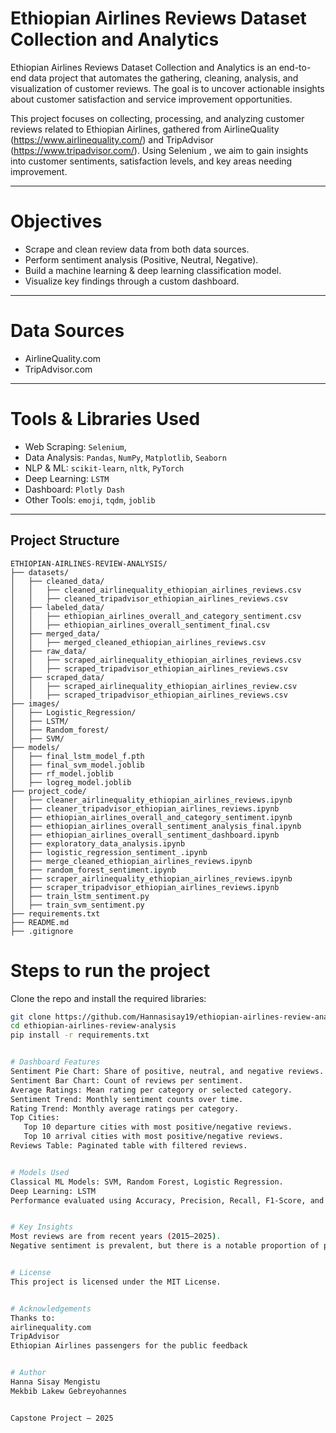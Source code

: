 # Ethiopian Airlines Reviews Dataset Collection and Analytics

Ethiopian Airlines Reviews Dataset Collection and Analytics is an end-to-end data project that automates the gathering, cleaning, analysis, and visualization of customer reviews. The goal is to uncover actionable insights about customer satisfaction and service improvement opportunities.

This project focuses on collecting, processing, and analyzing customer reviews related to Ethiopian Airlines, gathered from AirlineQuality (https://www.airlinequality.com/) and TripAdvisor (https://www.tripadvisor.com/). Using Selenium , we aim to gain insights into customer sentiments, satisfaction levels, and key areas needing improvement.


---

# Objectives
- Scrape and clean review data from both data sources.
- Perform sentiment analysis (Positive, Neutral, Negative).
- Build a machine learning & deep learning classification model.
- Visualize key findings through a custom dashboard.

---

# Data Sources
- AirlineQuality.com
- TripAdvisor.com

---

# Tools & Libraries Used
- Web Scraping: `Selenium`, 
- Data Analysis: `Pandas`, `NumPy`, `Matplotlib`, `Seaborn`
- NLP & ML: `scikit-learn`, `nltk`, `PyTorch`
- Deep Learning: `LSTM`
- Dashboard: `Plotly Dash`
- Other Tools: `emoji`, `tqdm`, `joblib`

---

## Project Structure

```
ETHIOPIAN-AIRLINES-REVIEW-ANALYSIS/
├── datasets/
│   ├── cleaned_data/
│   │   ├── cleaned_airlinequality_ethiopian_airlines_reviews.csv
│   │   ├── cleaned_tripadvisor_ethiopian_airlines_reviews.csv
│   ├── labeled_data/
│   │   ├── ethiopian_airlines_overall_and_category_sentiment.csv
│   │   ├── ethiopian_airlines_overall_sentiment_final.csv
│   ├── merged_data/
│   │   ├── merged_cleaned_ethiopian_airlines_reviews.csv
│   ├── raw_data/
│   │   ├── scraped_airlinequality_ethiopian_airlines_reviews.csv
│   │   ├── scraped_tripadvisor_ethiopian_airlines_reviews.csv
│   ├── scraped_data/
│   │   ├── scraped_airlinequality_ethiopian_airlines_review.csv
│   │   ├── scraped_tripadvisor_ethiopian_airlines_reviews.csv
├── images/
│   ├── Logistic_Regression/
│   ├── LSTM/
│   ├── Random_forest/
│   ├── SVM/
├── models/
│   ├── final_lstm_model_f.pth
│   ├── final_svm_model.joblib
│   ├── rf_model.joblib
│   ├── logreg_model.joblib
├── project_code/
│   ├── cleaner_airlinequality_ethiopian_airlines_reviews.ipynb
│   ├── cleaner_tripadvisor_ethiopian_airlines_reviews.ipynb
│   ├── ethiopian_airlines_overall_and_category_sentiment.ipynb
│   ├── ethiopian_airlines_overall_sentiment_analysis_final.ipynb
│   ├── ethiopian_airlines_overall_sentiment_dashboard.ipynb
│   ├── exploratory_data_analysis.ipynb
│   ├── logistic_regression_sentiment_.ipynb
│   ├── merge_cleaned_ethiopian_airlines_reviews.ipynb
│   ├── random_forest_sentiment.ipynb
│   ├── scraper_airlinequality_ethiopian_airlines_reviews.ipynb
│   ├── scraper_tripadvisor_ethiopian_airlines_reviews.ipynb
│   ├── train_lstm_sentiment.py
│   ├── train_svm_sentiment.py
├── requirements.txt
├── README.md
├── .gitignore
```




# Steps to run the project 
Clone the repo and install the required libraries:
```bash
git clone https://github.com/Hannasisay19/ethiopian-airlines-review-analysis.git
cd ethiopian-airlines-review-analysis
pip install -r requirements.txt


# Dashboard Features 
Sentiment Pie Chart: Share of positive, neutral, and negative reviews.
Sentiment Bar Chart: Count of reviews per sentiment.
Average Ratings: Mean rating per category or selected category.
Sentiment Trend: Monthly sentiment counts over time.
Rating Trend: Monthly average ratings per category.
Top Cities:
   Top 10 departure cities with most positive/negative reviews.
   Top 10 arrival cities with most positive/negative reviews.
Reviews Table: Paginated table with filtered reviews.


# Models Used
Classical ML Models: SVM, Random Forest, Logistic Regression.
Deep Learning: LSTM
Performance evaluated using Accuracy, Precision, Recall, F1-Score, and Confusion Matrix.


# Key Insights
Most reviews are from recent years (2015–2025).
Negative sentiment is prevalent, but there is a notable proportion of positive feedback as well.


# License
This project is licensed under the MIT License.


# Acknowledgements
Thanks to:
airlinequality.com
TripAdvisor
Ethiopian Airlines passengers for the public feedback


# Author
Hanna Sisay Mengistu
Mekbib Lakew Gebreyohannes


Capstone Project — 2025

